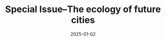 ---
title: "Special Issue–The ecology of future cities"
collection: publications
permalink: /publication/2025-future-cities
excerpt: 'This special issue explores ecological perspectives on future urban environments. [Access](https://www.sciencedirect.com/science/article/pii/S1439179125000039).'
date: 2025-01-02
venue: 'Basic and Applied Ecology'
citation: 'Casanelles-Abella, J., & Egerer, M. (2025). Special Issue–The ecology of future cities. Basic and Applied Ecology.'
category: 'manuscripts'
--- 